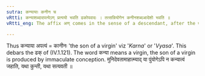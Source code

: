 ```yaml
---
sutra: कन्यायाः कनीन च
vRtti: कन्याशब्दादपत्येऽण् प्रत्ययो भवति ढकोपवादः । तत्सन्नियोगेन कनीनशब्दआदेशो भवति ॥
vRtti_eng: The affix अण् comes in the sense of a descendant, after the word कन्या, and when this affix is added, कनीन is the substitute of '_Kanya_'.

---
```

Thus कन्याया अपत्यं = कानीनः 'the son of a virgin' viz '_Karna_' or '_Vyasa_'. This debars the ढक् of (IV.1.121). The word कन्या means a virgin, the son of a virgin is produced by immaculate conception. मुनिदेवतामाहात्म्याद् या पुंयोगेऽपि न कन्यात्वं जहाति, यथा कुन्ती, यथा सत्यवती ॥